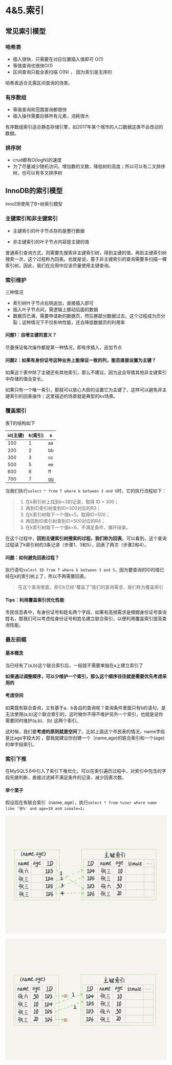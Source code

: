 # 4&5.索引


## 常见索引模型

### 哈希表

* 插入很快，只需要在对应位置插入值即可 O(1)
* 等值查询也很快O(1)
* 区间查询只能全表扫描 O(N) ， 因为索引是无序的

哈希表适合无需区间查询的场景。

### 有序数组

* 等值查询和范围查询都很快
* 插入操作需要后移所有元素，消耗很大

有序数组索引适合静态存储引擎，如2017年某个城市的人口数据这类不会改动的数据。

### 排序树

* crud都有O(logN)的速度
* 为了尽量减少随机访问，增加数的叉数，降低树的高度；所以可以有二叉排序树，也可以有多叉排序树

## InnoDB的索引模型

InnoDB使用了B+树索引模型

### 主键索引和非主键索引

* 主键索引的叶子节点存的是整行数据

* 非主键索引的叶子节点内容是主键的值

普通索引查询方式，则需要先搜索非主键索引树，得到主键的值，再到主键索引树搜索一次，这个过程称为回表。也就是说，基于非主键索引的查询需要多扫描一棵索引树。因此，我们在应用中应该尽量使用主键查询。

### 索引维护

三种情况

* 索引树叶子节点右侧追加，直接插入即可
* 插入叶子节点间，需逻辑上挪动后面的数据
* 数据页已满，需要申请新的数据页，然后挪部分数据过去，这个过程成为页分裂；这种情况下不仅影响性能，还会降低数据页的利用率

#### 问题1：自增主键的意义？

尽量保证每次操作都是第一种情况，即有序插入，追加节点

#### 问题2：如果有身份证号这种业务上能保证一致的列，能否直接设置为主键？

如果这个表中除了主键还有其他索引，那么不建议，因为这会导致其他非主键索引中存储的值会变长。

如果只有一个唯一索引，那就可以放心大胆的设置它为主键了，这样可以避免非主键索引的回表操作；这里描述的场景就是典型的kv场景。

### 覆盖索引

表T的结构如下

| id(主键) | k(索引) | s    |
| -------- | ------- | ---- |
| 100      | 1       | aa   |
| 200      | 2       | bb   |
| 300      | 3       | cc   |
| 500      | 5       | ee   |
| 600      | 6       | ff   |
| 700      | 7       | gg   |

当我们执行`select * from T where k between 3 and 5`时，它的执行流程如下：

> 1. 在k索引树上找到k=3的记录，取得 ID = 300；
> 2. 再到ID索引树查到ID=300对应的R3；
> 3. 在k索引树取下一个值k=5，取得ID=500；
> 4. 再回到ID索引树查到ID=500对应的R4；
> 5. 在k索引树取下一个值k=6，不满足条件，循环结束。

在这个过程中，**回到主键索引树搜索的过程，我们称为回表**。可以看到，这个查询过程读了k索引树的3条记录（步骤1、3和5），回表了两次（步骤2和4）。

#### 问题：如何避免回表过程？

执行语句`select ID from T where k between 3 and 5`，因为要查询的ID的值已经在k的索引树上了，所以不再需要回表。

> 在这个查询里面，索引k已经“覆盖了”我们的查询需求，我们称为覆盖索引

#### Tips：利用覆盖索引优化性能

市民信息表中，有身份证号和姓名两个字段，如果有高频需求是根据身份证号查询姓名，那我们可以考虑给身份证号和姓名建立联合索引，以便利用覆盖索引提高查询性能。

### 最左前缀

#### 基本概念

当已经有了(a,b)这个联合索引后，一般就不需要单独在a上建立索引了

**如果通过调整顺序，可以少维护一个索引，那么这个顺序往往就是需要优先考虑采用的**

#### 考虑空间

如果既有联合查询，又有基于a、b各自的查询呢？查询条件里面只有b的语句，是无法使用(a,b)这个联合索引的，这时候你不得不维护另外一个索引，也就是说你需要同时维护(a,b)、(b) 这两个索引。

这时候，我们要**考虑的原则就是空间**了。比如上面这个市民表的情况，name字段是比age字段大的 ，那我就建议你创建一个（name,age)的联合索引和一个(age)的单字段索引。

### 索引下推

在MySQL5.6中引入了索引下推优化，可以在索引遍历过程中，对索引中包含的字段先做判断，直接过滤掉不满足条件的记录，减少回表次数。

#### 举个栗子

假设现在有联合索引（name, age），执行`select * from tuser where name like '张%' and age=10 and ismale=1;`

![无索引下推执行流程](/images/MySQL/index-condition-pushdown-1.jpg)

![有索引下推执行流程](/images/MySQL/index-condition-pushdown-2.jpg)
